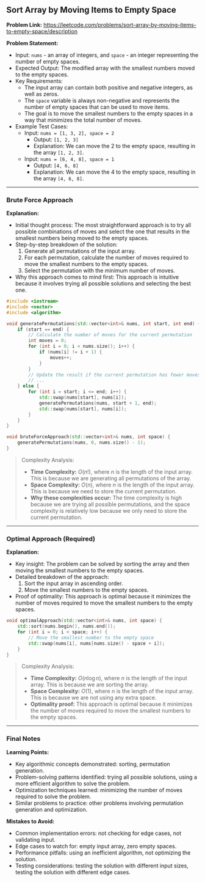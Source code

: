## Sort Array by Moving Items to Empty Space

**Problem Link:** https://leetcode.com/problems/sort-array-by-moving-items-to-empty-space/description

**Problem Statement:**
- Input: `nums` - an array of integers, and `space` - an integer representing the number of empty spaces.
- Expected Output: The modified array with the smallest numbers moved to the empty spaces.
- Key Requirements: 
  - The input array can contain both positive and negative integers, as well as zeros.
  - The `space` variable is always non-negative and represents the number of empty spaces that can be used to move items.
  - The goal is to move the smallest numbers to the empty spaces in a way that minimizes the total number of moves.
- Example Test Cases:
  - Input: `nums = [1, 3, 2], space = 2`
    - Output: `[1, 2, 3]`
    - Explanation: We can move the 2 to the empty space, resulting in the array `[1, 2, 3]`.
  - Input: `nums = [6, 4, 8], space = 1`
    - Output: `[4, 6, 8]`
    - Explanation: We can move the 4 to the empty space, resulting in the array `[4, 6, 8]`.

---

### Brute Force Approach

**Explanation:**
- Initial thought process: The most straightforward approach is to try all possible combinations of moves and select the one that results in the smallest numbers being moved to the empty spaces.
- Step-by-step breakdown of the solution:
  1. Generate all permutations of the input array.
  2. For each permutation, calculate the number of moves required to move the smallest numbers to the empty spaces.
  3. Select the permutation with the minimum number of moves.
- Why this approach comes to mind first: This approach is intuitive because it involves trying all possible solutions and selecting the best one.

```cpp
#include <iostream>
#include <vector>
#include <algorithm>

void generatePermutations(std::vector<int>& nums, int start, int end) {
    if (start == end) {
        // Calculate the number of moves for the current permutation
        int moves = 0;
        for (int i = 0; i < nums.size(); i++) {
            if (nums[i] != i + 1) {
                moves++;
            }
        }
        // Update the result if the current permutation has fewer moves
        // ...
    } else {
        for (int i = start; i <= end; i++) {
            std::swap(nums[start], nums[i]);
            generatePermutations(nums, start + 1, end);
            std::swap(nums[start], nums[i]);
        }
    }
}

void bruteForceApproach(std::vector<int>& nums, int space) {
    generatePermutations(nums, 0, nums.size() - 1);
}
```

> Complexity Analysis:
> - **Time Complexity:** $O(n!)$, where $n$ is the length of the input array. This is because we are generating all permutations of the array.
> - **Space Complexity:** $O(n)$, where $n$ is the length of the input array. This is because we need to store the current permutation.
> - **Why these complexities occur:** The time complexity is high because we are trying all possible permutations, and the space complexity is relatively low because we only need to store the current permutation.

---

### Optimal Approach (Required)

**Explanation:**
- Key insight: The problem can be solved by sorting the array and then moving the smallest numbers to the empty spaces.
- Detailed breakdown of the approach:
  1. Sort the input array in ascending order.
  2. Move the smallest numbers to the empty spaces.
- Proof of optimality: This approach is optimal because it minimizes the number of moves required to move the smallest numbers to the empty spaces.

```cpp
void optimalApproach(std::vector<int>& nums, int space) {
    std::sort(nums.begin(), nums.end());
    for (int i = 0; i < space; i++) {
        // Move the smallest number to the empty space
        std::swap(nums[i], nums[nums.size() - space + i]);
    }
}
```

> Complexity Analysis:
> - **Time Complexity:** $O(n \log n)$, where $n$ is the length of the input array. This is because we are sorting the array.
> - **Space Complexity:** $O(1)$, where $n$ is the length of the input array. This is because we are not using any extra space.
> - **Optimality proof:** This approach is optimal because it minimizes the number of moves required to move the smallest numbers to the empty spaces.

---

### Final Notes

**Learning Points:**
- Key algorithmic concepts demonstrated: sorting, permutation generation.
- Problem-solving patterns identified: trying all possible solutions, using a more efficient algorithm to solve the problem.
- Optimization techniques learned: minimizing the number of moves required to solve the problem.
- Similar problems to practice: other problems involving permutation generation and optimization.

**Mistakes to Avoid:**
- Common implementation errors: not checking for edge cases, not validating input.
- Edge cases to watch for: empty input array, zero empty spaces.
- Performance pitfalls: using an inefficient algorithm, not optimizing the solution.
- Testing considerations: testing the solution with different input sizes, testing the solution with different edge cases.